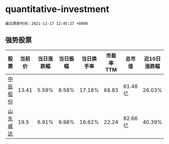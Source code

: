 # quantitative-investment

`最后更新时间：2021-11-17 12:45:27 +0800`

## 强势股票

|股票|当前价|当日涨跌幅|当日振幅|当日换手率|市盈率TTM|总市值|近10日涨跌幅|
|----|----|----|----|----|----|----|----|
|[中辰股份](https://xueqiu.com/S/SZ300933)|13.41|5.59%|8.58%|17.18%|68.83|61.48亿|26.03%|
|[山东威达](https://xueqiu.com/S/SZ002026)|19.5|6.91%|9.98%|16.62%|22.24|82.66亿|40.39%|
